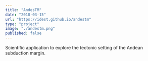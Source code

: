 ```yaml
---
title: "AndesTM"
date: "2018-03-15"
url: "https://idest.github.io/andestm"
type: "project"
image: "./andestm.png"
published: false
---
```

Scientific application to explore the tectonic setting of the Andean subduction margin.
